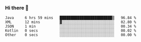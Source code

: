 ### Hi there 👋

<!--START_SECTION:waka-->

```text
Java     6 hrs 59 mins   ████████████████████████▒   96.84 %
XML      12 mins         ▓░░░░░░░░░░░░░░░░░░░░░░░░   02.80 %
JSON     1 min           ░░░░░░░░░░░░░░░░░░░░░░░░░   00.34 %
Kotlin   0 secs          ░░░░░░░░░░░░░░░░░░░░░░░░░   00.02 %
Other    0 secs          ░░░░░░░░░░░░░░░░░░░░░░░░░   00.00 %
```

<!--END_SECTION:waka-->

<!--
**jerry-shao/jerry-shao** is a ✨ _special_ ✨ repository because its `README.md` (this file) appears on your GitHub profile.

Here are some ideas to get you started:

- 🔭 I’m currently working on ...
- 🌱 I’m currently learning ...
- 👯 I’m looking to collaborate on ...
- 🤔 I’m looking for help with ...
- 💬 Ask me about ...
- 📫 How to reach me: ...
- 😄 Pronouns: ...
- ⚡ Fun fact: ...
-->
